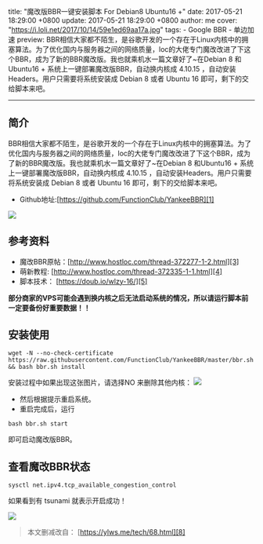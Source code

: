 title: "魔改版BBR一键安装脚本 For Debian8 Ubuntu16 +"
date: 2017-05-21 18:29:00 +0800
update: 2017-05-21 18:29:00 +0800
author: me
cover: "https://i.loli.net/2017/10/14/59e1ed69aa17a.jpg"
tags:
    - Google BBR
    - 单边加速
preview: BBR相信大家都不陌生，是谷歌开发的一个存在于Linux内核中的拥塞算法。为了优化国内与服务器之间的网络质量，loc的大佬专门魔改改进了下这个BBR，成为了新的BBR魔改版。我也就乘机水一篇文章好了~在Debian 8 和Ubuntu16 + 系统上一键部署魔改版BBR，自动换内核成 4.10.15 ，自动安装Headers。用户只需要将系统安装成 Debian 8 或者 Ubuntu 16 即可，剩下的交给脚本来吧。

---

## 简介 ##

BBR相信大家都不陌生，是谷歌开发的一个存在于Linux内核中的拥塞算法。为了优化国内与服务器之间的网络质量，loc的大佬专门魔改改进了下这个BBR，成为了新的BBR魔改版。我也就乘机水一篇文章好了~在Debian 8 和Ubuntu16 + 系统上一键部署魔改版BBR，自动换内核成 4.10.15 ，自动安装Headers。用户只需要将系统安装成 Debian 8 或者 Ubuntu 16 即可，剩下的交给脚本来吧。

 - Github地址:[https://github.com/FunctionClub/YankeeBBR][1]

![][2]

## 参考资料 ##

 - 魔改BBR原帖：[http://www.hostloc.com/thread-372277-1-2.html][3]
 - 萌新教程: [http://www.hostloc.com/thread-372335-1-1.html][4]
 - 脚本技术： [https://doub.io/wlzy-16/][5]

**部分商家的VPS可能会遇到换内核之后无法启动系统的情况，所以请运行脚本前一定要备份好重要数据！！**

## 安装使用 ##


    wget -N --no-check-certificate https://raw.githubusercontent.com/FunctionClub/YankeeBBR/master/bbr.sh && bash bbr.sh install

安装过程中如果出现这张图片，请选择NO 来删除其他内核：
![][6]

 - 然后根据提示重启系统。
 - 重启完成后，运行

```
bash bbr.sh start
```

即可启动魔改版BBR。

## 查看魔改BBR状态 ##


    sysctl net.ipv4.tcp_available_congestion_control

如果看到有 tsunami 就表示开启成功！

![][7]

> 本文删减改自：
> [https://ylws.me/tech/68.html][8]


  [1]: https://github.com/FunctionClub/YankeeBBR
  [2]: https://i.loli.net/2017/10/14/59e1f02090574.png
  [3]: http://www.hostloc.com/thread-372277-1-2.html
  [4]: http://www.hostloc.com/thread-372335-1-1.html
  [5]: https://doub.io/wlzy-16/
  [6]: https://i.loli.net/2017/10/14/59e1f04a6d3a3.png
  [7]: https://i.loli.net/2017/10/14/59e1f06ba8c97.png
  [8]: https://ylws.me/tech/68.html